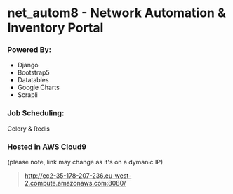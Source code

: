 # net_autom8 - Network Automation & Inventory Portal

### Powered By:
 - Django
 - Bootstrap5
 - Datatables
 - Google Charts
 - Scrapli

### Job Scheduling:
Celery & Redis

### Hosted in AWS Cloud9
(please note, link may change as it's on a dymanic IP)
> http://ec2-35-178-207-236.eu-west-2.compute.amazonaws.com:8080/
